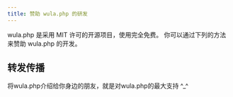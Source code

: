 ```yaml
---
title: 赞助 wula.php 的研发
---
```


wula.php 是采用 MIT 许可的开源项目，使用完全免费。 你可以通过下列的方法来赞助 wula.php 的开发。


## 转发传播

将wula.php介绍给你身边的朋友，就是对wula.php的最大支持 ^_^
